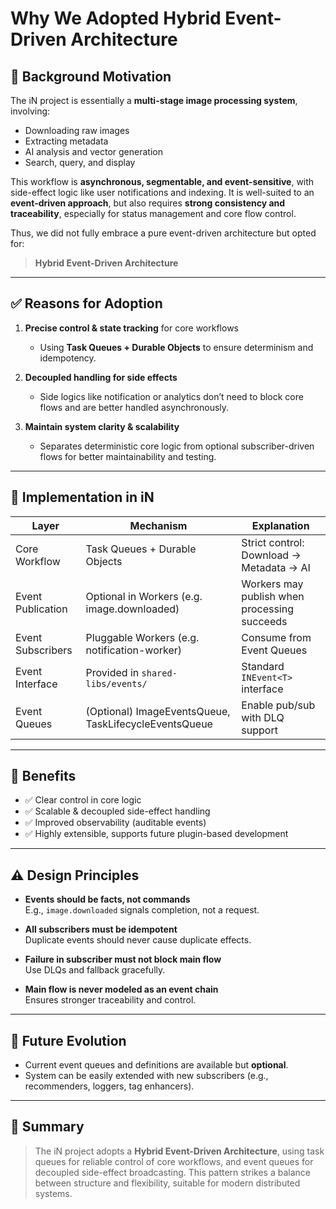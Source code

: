 # Why We Adopted Hybrid Event-Driven Architecture

## 📌 Background Motivation

The iN project is essentially a **multi-stage image processing system**, involving:

- Downloading raw images
- Extracting metadata
- AI analysis and vector generation
- Search, query, and display

This workflow is **asynchronous, segmentable, and event-sensitive**, with side-effect logic like user notifications and indexing. It is well-suited to an **event-driven approach**, but also requires **strong consistency and traceability**, especially for status management and core flow control.

Thus, we did not fully embrace a pure event-driven architecture but opted for:

> **Hybrid Event-Driven Architecture**

---

## ✅ Reasons for Adoption

1. **Precise control & state tracking** for core workflows
   - Using **Task Queues + Durable Objects** to ensure determinism and idempotency.

2. **Decoupled handling for side effects**
   - Side logics like notification or analytics don’t need to block core flows and are better handled asynchronously.

3. **Maintain system clarity & scalability**
   - Separates deterministic core logic from optional subscriber-driven flows for better maintainability and testing.

---

## 🌱 Implementation in iN

| Layer | Mechanism | Explanation |
|-------|-----------|-------------|
| Core Workflow | Task Queues + Durable Objects | Strict control: Download -> Metadata -> AI |
| Event Publication | Optional in Workers (e.g. image.downloaded) | Workers may publish when processing succeeds |
| Event Subscribers | Pluggable Workers (e.g. notification-worker) | Consume from Event Queues |
| Event Interface | Provided in `shared-libs/events/` | Standard `INEvent<T>` interface |
| Event Queues | (Optional) ImageEventsQueue, TaskLifecycleEventsQueue | Enable pub/sub with DLQ support |

---

## 🌈 Benefits

- ✅ Clear control in core logic
- ✅ Scalable & decoupled side-effect handling
- ✅ Improved observability (auditable events)
- ✅ Highly extensible, supports future plugin-based development

---

## ⚠️ Design Principles

- **Events should be facts, not commands**  
  E.g., `image.downloaded` signals completion, not a request.

- **All subscribers must be idempotent**  
  Duplicate events should never cause duplicate effects.

- **Failure in subscriber must not block main flow**  
  Use DLQs and fallback gracefully.

- **Main flow is never modeled as an event chain**  
  Ensures stronger traceability and control.

---

## 🔭 Future Evolution

- Current event queues and definitions are available but **optional**.
- System can be easily extended with new subscribers (e.g., recommenders, loggers, tag enhancers).

---

## 📘 Summary

> The iN project adopts a **Hybrid Event-Driven Architecture**, using task queues for reliable control of core workflows, and event queues for decoupled side-effect broadcasting. This pattern strikes a balance between structure and flexibility, suitable for modern distributed systems.